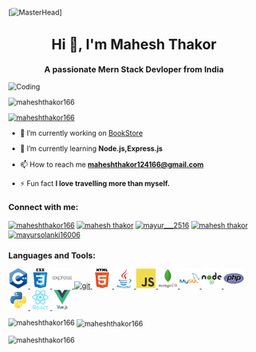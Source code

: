 [![MasterHead](https://www.google.com/imgres?q=banner%20image%20for%20mern%20stack%20developer%20github&imgurl=https%3A%2F%2Fcamo.githubusercontent.com%2F652e93bb9999b5d42f7d2279b37313978c72210e8d833374910b5666fe03c1e0%2F68747470733a2f2f6669766572722d7265732e636c6f7564696e6172792e636f6d2f696d616765732f715f6175746f2c665f6175746f2f676967732f3136373132313830302f6f726967696e616c2f393165646264626339383735313936636335306635363333376634653161656130303533346231322f796f75722d617765736f6d652d6d65726e2d737461636b2d646576656c6f7065722e6a7067&imgrefurl=https%3A%2F%2Fgithub.com%2F0ALEX-2&docid=zeN4W9uzOzpUMM&tbnid=opyj1qrvxqNsBM&vet=12ahUKEwiK09b9-8OGAxUeaGwGHY8BD2MQM3oECBQQAA..i&w=1920&h=1080&hcb=2&ved=2ahUKEwiK09b9-8OGAxUeaGwGHY8BD2MQM3oECBQQAA)]
<h1 align="center">Hi 👋, I'm Mahesh Thakor</h1>
<h3 align="center">A passionate Mern Stack Devloper from India</h3>
<img align-"right" alt="Coding" width="400" src="https://www.google.com/imgres?q=full%20stack%20developer%20gif&imgurl=https%3A%2F%2Fmiro.medium.com%2Fv2%2Fresize%3Afit%3A1358%2F1*yw0TnheAGN-LPneDaTlaxw.gif&imgrefurl=https%3A%2F%2Fmedium.com%2F%40oninross%2Fdo-full-stack-developers-exist-or-are-they-just-wishful-thinking-2b7f5863af63&docid=FKCKk_61yvarcM&tbnid=sGO0QsnlUm-eqM&vet=12ahUKEwi3tbnw-MOGAxU0c_UHHdwKE_YQM3oECGYQAA..i&w=750&h=400&hcb=2&ved=2ahUKEwi3tbnw-MOGAxU0c_UHHdwKE_YQM3oECGYQAA">
<p align="left"> <img src="https://komarev.com/ghpvc/?username=maheshthakor166&label=Profile%20views&color=0e75b6&style=flat" alt="maheshthakor166" /> </p>

<p align="left"> <a href="https://twitter.com/maheshthakor166" target="blank"><img src="https://img.shields.io/twitter/follow/maheshthakor166?logo=twitter&style=for-the-badge" alt="maheshthakor166" /></a> </p>

- 🔭 I’m currently working on [BookStore](https://github.com/MaheshThakor166/BookStore-Mern-Stack-Project-)

- 🌱 I’m currently learning **Node.js,Express.js**

- 📫 How to reach me **maheshthakor124166@gmail.com**

- ⚡ Fun fact **I love travelling more than myself.**

<h3 align="left">Connect with me:</h3>
<p align="left">
<a href="https://twitter.com/maheshthakor166" target="blank"><img align="center" src="https://raw.githubusercontent.com/rahuldkjain/github-profile-readme-generator/master/src/images/icons/Social/twitter.svg" alt="maheshthakor166" height="30" width="40" /></a>
<a href="https://linkedin.com/in/mahesh thakor" target="blank"><img align="center" src="https://raw.githubusercontent.com/rahuldkjain/github-profile-readme-generator/master/src/images/icons/Social/linked-in-alt.svg" alt="mahesh thakor" height="30" width="40" /></a>
<a href="https://instagram.com/mayur___2516" target="blank"><img align="center" src="https://raw.githubusercontent.com/rahuldkjain/github-profile-readme-generator/master/src/images/icons/Social/instagram.svg" alt="mayur___2516" height="30" width="40" /></a>
<a href="https://www.leetcode.com/mahesh thakor" target="blank"><img align="center" src="https://raw.githubusercontent.com/rahuldkjain/github-profile-readme-generator/master/src/images/icons/Social/leet-code.svg" alt="mahesh thakor" height="30" width="40" /></a>
<a href="https://discord.gg/mayursolanki16006" target="blank"><img align="center" src="https://raw.githubusercontent.com/rahuldkjain/github-profile-readme-generator/master/src/images/icons/Social/discord.svg" alt="mayursolanki16006" height="30" width="40" /></a>
</p>

<h3 align="left">Languages and Tools:</h3>
<p align="left"> <a href="https://www.w3schools.com/cpp/" target="_blank" rel="noreferrer"> <img src="https://raw.githubusercontent.com/devicons/devicon/master/icons/cplusplus/cplusplus-original.svg" alt="cplusplus" width="40" height="40"/> </a> <a href="https://www.w3schools.com/css/" target="_blank" rel="noreferrer"> <img src="https://raw.githubusercontent.com/devicons/devicon/master/icons/css3/css3-original-wordmark.svg" alt="css3" width="40" height="40"/> </a> <a href="https://expressjs.com" target="_blank" rel="noreferrer"> <img src="https://raw.githubusercontent.com/devicons/devicon/master/icons/express/express-original-wordmark.svg" alt="express" width="40" height="40"/> </a> <a href="https://git-scm.com/" target="_blank" rel="noreferrer"> <img src="https://www.vectorlogo.zone/logos/git-scm/git-scm-icon.svg" alt="git" width="40" height="40"/> </a> <a href="https://www.w3.org/html/" target="_blank" rel="noreferrer"> <img src="https://raw.githubusercontent.com/devicons/devicon/master/icons/html5/html5-original-wordmark.svg" alt="html5" width="40" height="40"/> </a> <a href="https://www.java.com" target="_blank" rel="noreferrer"> <img src="https://raw.githubusercontent.com/devicons/devicon/master/icons/java/java-original.svg" alt="java" width="40" height="40"/> </a> <a href="https://developer.mozilla.org/en-US/docs/Web/JavaScript" target="_blank" rel="noreferrer"> <img src="https://raw.githubusercontent.com/devicons/devicon/master/icons/javascript/javascript-original.svg" alt="javascript" width="40" height="40"/> </a> <a href="https://www.mongodb.com/" target="_blank" rel="noreferrer"> <img src="https://raw.githubusercontent.com/devicons/devicon/master/icons/mongodb/mongodb-original-wordmark.svg" alt="mongodb" width="40" height="40"/> </a> <a href="https://www.mysql.com/" target="_blank" rel="noreferrer"> <img src="https://raw.githubusercontent.com/devicons/devicon/master/icons/mysql/mysql-original-wordmark.svg" alt="mysql" width="40" height="40"/> </a> <a href="https://nodejs.org" target="_blank" rel="noreferrer"> <img src="https://raw.githubusercontent.com/devicons/devicon/master/icons/nodejs/nodejs-original-wordmark.svg" alt="nodejs" width="40" height="40"/> </a> <a href="https://www.php.net" target="_blank" rel="noreferrer"> <img src="https://raw.githubusercontent.com/devicons/devicon/master/icons/php/php-original.svg" alt="php" width="40" height="40"/> </a> <a href="https://www.python.org" target="_blank" rel="noreferrer"> <img src="https://raw.githubusercontent.com/devicons/devicon/master/icons/python/python-original.svg" alt="python" width="40" height="40"/> </a> <a href="https://reactjs.org/" target="_blank" rel="noreferrer"> <img src="https://raw.githubusercontent.com/devicons/devicon/master/icons/react/react-original-wordmark.svg" alt="react" width="40" height="40"/> </a> <a href="https://vuejs.org/" target="_blank" rel="noreferrer"> <img src="https://raw.githubusercontent.com/devicons/devicon/master/icons/vuejs/vuejs-original-wordmark.svg" alt="vuejs" width="40" height="40"/> </a> </p>

<p><img align="left" src="https://github-readme-stats.vercel.app/api/top-langs?username=maheshthakor166&show_icons=true&locale=en&layout=compact" alt="maheshthakor166" /></p>

<p>&nbsp;<img align="center" src="https://github-readme-stats.vercel.app/api?username=maheshthakor166&show_icons=true&locale=en" alt="maheshthakor166" /></p>

<p><img align="center" src="https://github-readme-streak-stats.herokuapp.com/?user=maheshthakor166&" alt="maheshthakor166" /></p>
